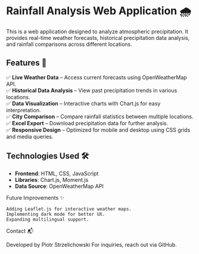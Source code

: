# Rainfall Analysis Web Application 🌧️  

This is a web application designed to analyze atmospheric precipitation. It provides real-time weather forecasts, historical precipitation data analysis, and rainfall comparisons across different locations.  

## Features 🚀  
✅ **Live Weather Data** – Access current forecasts using OpenWeatherMap API.  
✅ **Historical Data Analysis** – View past precipitation trends in various locations.  
✅ **Data Visualization** – Interactive charts with Chart.js for easy interpretation.  
✅ **City Comparison** – Compare rainfall statistics between multiple locations.  
✅ **Excel Export** – Download precipitation data for further analysis.  
✅ **Responsive Design** – Optimized for mobile and desktop using CSS grids and media queries.  

## Technologies Used 🛠️  
- **Frontend**: HTML, CSS, JavaScript  
- **Libraries**: Chart.js, Moment.js  
- **Data Source**: OpenWeatherMap API
  
Future Improvements ✨

    Adding Leaflet.js for interactive weather maps.
    Implementing dark mode for better UX.
    Expanding multilingual support.

Contact 📬

Developed by Piotr Strzelichowski
For inquiries, reach out via GitHub.
